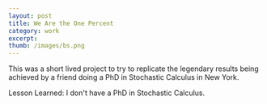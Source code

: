 ```yaml
---
layout: post
title: We Are the One Percent 
category: work
excerpt: 
thumb: /images/bs.png
---
```


<div class="txt">
<p>This was a short lived project to try to replicate the legendary results being achieved by a friend doing a PhD in Stochastic Calculus in New York.</p>
<p>Lesson Learned: I don't have a PhD in Stochastic Calculus.</p>

</div>


